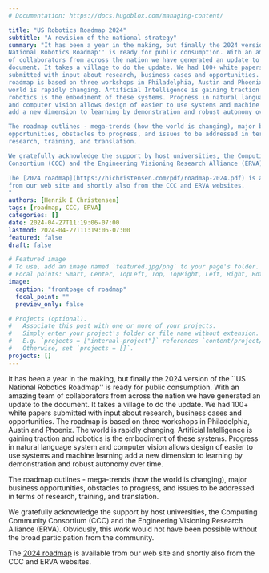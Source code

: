 ```yaml
---
# Documentation: https://docs.hugoblox.com/managing-content/

title: "US Robotics Roadmap 2024"
subtitle: "A revision of the national strategy"
summary: "It has been a year in the making, but finally the 2024 version of the ``US
National Robotics Roadmap'' is ready for public consumption. With an amazing team
of collaborators from across the nation we have generated an update to the
document. It takes a village to do the update. We had 100+ white papers
submitted with input about research, business cases and opportunities. The
roadmap is based on three workshops in Philadelphia, Austin and Phoenix. The
world is rapidly changing. Artificial Intelligence is gaining traction and
robotics is the embodiment of these systems. Progress in natural language system
and computer vision allows design of easier to use systems and machine learning
add a new dimension to learning by demonstration and robust autonomy over time.

The roadmap outlines - mega-trends (how the world is changing), major business
opportunities, obstacles to progress, and issues to be addressed in terms of
research, training, and translation.

We gratefully acknowledge the support by host universities, the Computing Community
Consortium (CCC) and the Engineering Visioning Research Alliance (ERVA). Obviously, this work would not have been possible without the broad participation from the community.  

The [2024 roadmap](https://hichristensen.com/pdf/roadmap-2024.pdf) is available
from our web site and shortly also from the CCC and ERVA websites.
"
authors: [Henrik I Christensen]
tags: [roadmap, CCC, ERVA]
categories: []
date: 2024-04-27T11:19:06-07:00
lastmod: 2024-04-27T11:19:06-07:00
featured: false
draft: false

# Featured image
# To use, add an image named `featured.jpg/png` to your page's folder.
# Focal points: Smart, Center, TopLeft, Top, TopRight, Left, Right, BottomLeft, Bottom, BottomRight.
image:
  caption: "frontpage of roadmap"
  focal_point: ""
  preview_only: false

# Projects (optional).
#   Associate this post with one or more of your projects.
#   Simply enter your project's folder or file name without extension.
#   E.g. `projects = ["internal-project"]` references `content/project/deep-learning/index.md`.
#   Otherwise, set `projects = []`.
projects: []
---
```

It has been a year in the making, but finally the 2024 version of the ``US
National Robotics Roadmap'' is ready for public consumption. With an amazing team
of collaborators from across the nation we have generated an update to the
document. It takes a village to do the update. We had 100+ white papers
submitted with input about research, business cases and opportunities. The
roadmap is based on three workshops in Philadelphia, Austin and Phoenix. The
world is rapidly changing. Artificial Intelligence is gaining traction and
robotics is the embodiment of these systems. Progress in natural language system
and computer vision allows design of easier to use systems and machine learning
add a new dimension to learning by demonstration and robust autonomy over time.

The roadmap outlines - mega-trends (how the world is changing), major business
opportunities, obstacles to progress, and issues to be addressed in terms of
research, training, and translation.

We gratefully acknowledge the support by host universities, the Computing Community
Consortium (CCC) and the Engineering Visioning Research Alliance (ERVA). Obviously, this work would not have been possible without the broad participation from the community.  

The [2024 roadmap](https://hichristensen.com/pdf/roadmap-2024.pdf) is available
from our web site and shortly also from the CCC and ERVA websites.
